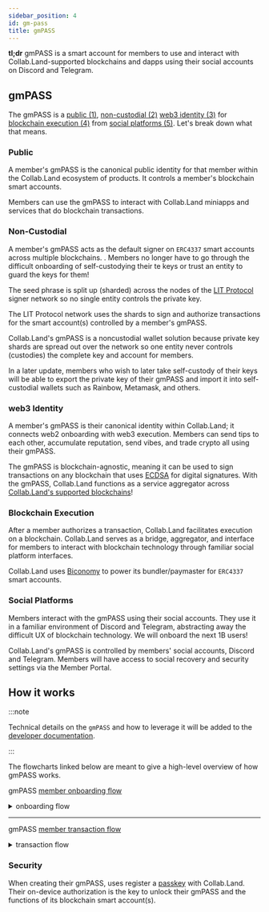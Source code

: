 ```yaml
---
sidebar_position: 4
id: gm-pass
title: gmPASS
---
```


**tl;dr** gmPASS is a smart account for members to use and interact with Collab.Land-supported blockchains and dapps using their social accounts on Discord and Telegram.

## gmPASS

The gmPASS is a [public (1)](#public), [non-custodial (2)](#non-custodial) [web3 identity (3)](#web3-identity) for [blockchain execution (4)](#blockchain-execution) from [social platforms (5)](#social-platforms). Let's break down what that means.

### Public

A member's gmPASS is the canonical public identity for that member within the Collab.Land ecosystem of products. It controls a member's blockchain smart accounts.

Members can use the gmPASS to interact with Collab.Land miniapps and services that do blockchain transactions.

### Non-Custodial

A member's gmPASS acts as the default signer on `ERC4337` smart accounts across multiple blockchains. <!--gmPASS leverages Programmable Key Pairs, `PKP`s, [from LIT Protocol](https://developer.litprotocol.com/v2/concepts/pkpsAsWallet)-->. Members no longer have to go through the difficult onboarding of self-custodying their te keys or trust an entity to guard the keys for them!

The seed phrase is split up (sharded) across the nodes of the [LIT Protocol](https://litprotocol.com/) signer network so no single entity controls the private key.

The LIT Protocol network uses the shards to sign and authorize transactions for the smart account(s) controlled by a member's gmPASS.

<!--:::note

The sharding of the private keys to sign transactions is called [Multi-Party Computation](https://developer.litprotocol.com/v2/resources/howItWorks#mpc-wallets) `MPC`.

:::-->

Collab.Land's gmPASS is a noncustodial wallet solution because private key shards are spread out over the network so one entity never controls (custodies) the complete key and account for members.

In a later update, members who wish to later take self-custody of their keys will be able to export the private key of their gmPASS and import it into self-custodial wallets such as Rainbow, Metamask, and others.

### web3 Identity

A member's gmPASS is their canonical identity within Collab.Land; it connects web2 onboarding with web3 execution. Members can send tips to each other, accumulate reputation, send vibes, and trade crypto all using their gmPASS.

The gmPASS is blockchain-agnostic, meaning it can be used to sign transactions on any blockchain that uses [ECDSA](https://ethereum.org/en/glossary/#ecdsa) for digital signatures. With the gmPASS, Collab.Land functions as a service aggregator across [Collab.Land's supported blockchains](/help-docs/key-features/token-gate-communities#supported-blockchains--tokens)!

### Blockchain Execution

After a member authorizes a transaction, Collab.Land facilitates execution on a blockchain. Collab.Land serves as a bridge, aggregator, and interface for members to interact with blockchain technology through familiar social platform interfaces.

Collab.Land uses [Biconomy](https://www.biconomy.io/) to power its bundler/paymaster for `ERC4337` smart accounts.

### Social Platforms

Members interact with the gmPASS using their social accounts. They use it in a familiar environment of Discord and Telegram, abstracting away the difficult UX of blockchain technology. We will onboard the next 1B users!

Collab.Land's gmPASS is controlled by members' social accounts, Discord and Telegram. Members will have access to social recovery and security settings via the Member Portal.

## How it works

:::note

Technical details on the `gmPASS` and how to leverage it will be added to the [developer documentation](/docs/intro).

:::

The flowcharts linked below are meant to give a high-level overview of how gmPASS works.

gmPASS [member onboarding flow](https://whimsical.com/gmpass-onboarding-8knTfdF4FVCxBegUtpSJWn@2Ux7TurymN5ii8TLLKwC)

<details> <summary> onboarding flow </summary>
password `gmgmgm`
</details>

---

gmPASS [member transaction flow](https://whimsical.com/gmpass-txn-flow-TSuDgQTboPMq3SKVnJWpQy@2Ux7TurymMn4SpzrssMS)

<details> <summary> transaction flow </summary>
password `gmgmgm`
</details>

### Security

When creating their gmPASS, uses register a [passkey](https://blog.1password.com/what-are-passkeys/) with Collab.Land. Their on-device authorization is the key to unlock their gmPASS and the functions of its blockchain smart account(s).

<!-- Collab.Land uses [passkeys](https://blog.1password.com/what-are-passkeys/) to safely pass authorization between the Member and various services. 

:::note

Developers can read technical details about passkeys from [Google's documentation](https://developers.google.com/identity/passkeys).

:::
-->

<!-- As a PKP, gmPASS can provide users of web3 with seamless ”seed-phraseless" onboarding experiences and facilitate transaction execution on blockchains.

Notably, as a PKP, gmPASS has the following features:
1. It is blockchain agnostic, meaning it can be used to sign transactions on any blockchains using ECDSA for digital signatures.
2. It is programmable and contains application logic that it should follow, allowing for functionalities like defining signing automations.
3. It is fault-tolerant, meaning it is generated collectively by Collab.Land’s Lit nodes through a process called Distributed Key Generation (DKG). This allows Collab.Land to generate a new key-pair where the te key never exists in its entirety. -->
